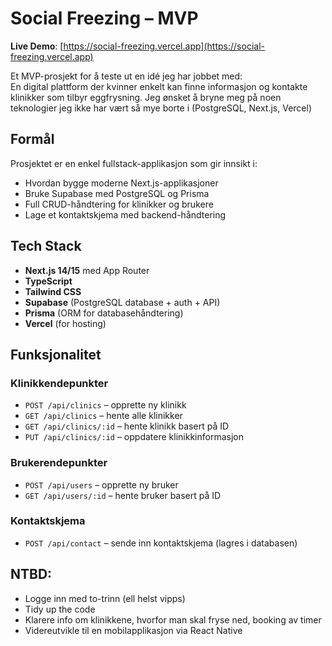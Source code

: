 # Social Freezing – MVP

**Live Demo**: [https://social-freezing.vercel.app](https://social-freezing.vercel.app)

Et MVP-prosjekt for å teste ut en idé jeg har jobbet med:  
En digital plattform der kvinner enkelt kan finne informasjon og kontakte klinikker som tilbyr eggfrysning. Jeg ønsket å bryne meg på noen teknologier jeg ikke har vært så mye borte i (PostgreSQL, Next.js, Vercel)

## Formål

Prosjektet er en enkel fullstack-applikasjon som gir innsikt i:
- Hvordan bygge moderne Next.js-applikasjoner
- Bruke Supabase med PostgreSQL og Prisma
- Full CRUD-håndtering for klinikker og brukere
- Lage et kontaktskjema med backend-håndtering

## Tech Stack

- **Next.js 14/15** med App Router  
- **TypeScript**
- **Tailwind CSS**
- **Supabase** (PostgreSQL database + auth + API)
- **Prisma** (ORM for databasehåndtering)
- **Vercel** (for hosting)

## Funksjonalitet

### Klinikkendepunkter
- `POST /api/clinics` – opprette ny klinikk  
- `GET /api/clinics` – hente alle klinikker  
- `GET /api/clinics/:id` – hente klinikk basert på ID  
- `PUT /api/clinics/:id` – oppdatere klinikkinformasjon

### Brukerendepunkter
- `POST /api/users` – opprette ny bruker  
- `GET /api/users/:id` – hente bruker basert på ID

### Kontaktskjema
- `POST /api/contact` – sende inn kontaktskjema (lagres i databasen)

## NTBD:
- Logge inn med to-trinn (ell helst vipps)
- Tidy up the code
- Klarere info om klinikkene, hvorfor man skal fryse ned, booking av timer 
- Videreutvikle til en mobilapplikasjon via React Native
